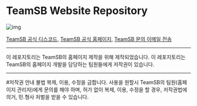 # TeamSB Website Repository

![img](https://images-ext-1.discordapp.net/external/XZOob_UTFjWocB5cAH30YuMD2LznNh5mIKqqgaEL6uM/%3Fsize%3D1024/https/cdn.discordapp.com/icons/681002025873702973/b30c6abbed6ca33a6cccd4b3fda65bc9.webp?width=702&height=702)

[TeamSB 공식 디스코드](https://discord.gg/c9daxpF), [TeamSB 공식 홈페이지](https://teamsb.ga/), [TeamSB 문의 이메일 전송](mailto:teamsbots@gmail.com)

---

이 레포지토리는 TeamSB의 홈페이지 제작을 위해 제작되었습니다.
이 레포지토리는 TeamSB의 홈페이지 개발을 담당하는 팀원들에게 저작권이 있습니다.

---

#저작권 안내
불법 복제, 이용, 수정을 금합니다.
사용을 원할시 TeamSB의 팀원(홈페이지 관리자)에게 문의를 해야 하며, 
허가 없이 복제, 이용, 수정을 할 경우, 저작권법에 의거, 민.형사 처벌을 받을 수 있습니다.
